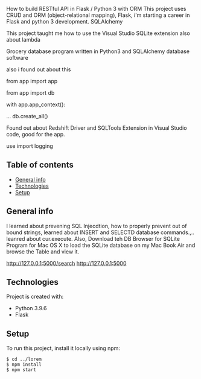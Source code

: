 How to build RESTful API in Flask / Python 3 with ORM
This project uses CRUD and ORM (object-relational mapping), Flask, i'm starting a career in Flask and python 3 development. SQLAlchemy

This project taught me how to use the Visual Studio SQLite extension also about lambda

Grocery database program written in Python3 and SQLAlchemy database software

also i found out about this

from app import app

from app import db

with app.app_context():

... db.create_all()

Found out about Redshift Driver and SQLTools Extension in Visual Studio code, good for the app.

use import logging


## Table of contents
* [General info](#general-info)
* [Technologies](#technologies)
* [Setup](#setup)

## General info
I learned about prevening SQL Injecdtion, how to properly prevent out of bound strings, learned about INSERT and SELECTD database commands.,.. leanred about cur.execute.  Also, Download teh DB Browser for SQLite Program for Mac OS X to load the SQLite database on my Mac Book Air and browse the Table and view it.

http://127.0.0.1:5000/search
http://127.0.0.1:5000
	
## Technologies
Project is created with:
* Python 3.9.6
* Flask
	
## Setup
To run this project, install it locally using npm:

```
$ cd ../lorem
$ npm install
$ npm start
```